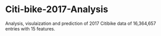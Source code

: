 # Citi-bike-2017-Analysis
Analysis, visulaization and prediction of 2017 Citibike data of 16,364,657 entries with 15 features. 
